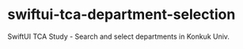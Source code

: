 # swiftui-tca-department-selection
SwiftUI TCA Study - Search and select departments in Konkuk Univ.
